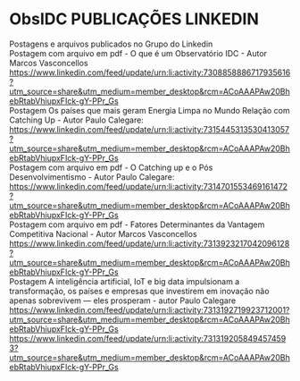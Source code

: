 # ObsIDC PUBLICAÇÕES LINKEDIN
Postagens e arquivos publicados no Grupo do Linkedin                                                                                                                                   
Postagem com arquivo em pdf - O que é um Observatório IDC - Autor Marcos Vasconcellos                                                             
https://www.linkedin.com/feed/update/urn:li:activity:7308858886717935616?utm_source=share&utm_medium=member_desktop&rcm=ACoAAAPAw20BhebRtabVhiupxFIck-gY-PPr_Gs                       
Postagem Os países que mais geram Energia Limpa no Mundo Relação com Catching Up - Autor Paulo Calegare:                                      
https://www.linkedin.com/feed/update/urn:li:activity:7315445313530413057?utm_source=share&utm_medium=member_desktop&rcm=ACoAAAPAw20BhebRtabVhiupxFIck-gY-PPr_Gs                       
Postagem com arquivo em pdf - O Catching up e o Pós Desenvolvimentismo - Autor Paulo Calegare:                                                                     
https://www.linkedin.com/feed/update/urn:li:activity:7314701553469161472?utm_source=share&utm_medium=member_desktop&rcm=ACoAAAPAw20BhebRtabVhiupxFIck-gY-PPr_Gs                       
Postagem com arquivo em pdf - Fatores Determinantes da Vantagem Competitiva Nacional - Autor Marcos Vasconcellos                                                                         https://www.linkedin.com/feed/update/urn:li:activity:7313923217042096128?utm_source=share&utm_medium=member_desktop&rcm=ACoAAAPAw20BhebRtabVhiupxFIck-gY-PPr_Gs                      
Postagem A inteligência artificial, IoT e big data impulsionam a transformação, os países e empresas que investirem em inovação não apenas sobrevivem — eles prosperam -                 autor Paulo Calegare
https://www.linkedin.com/feed/update/urn:li:activity:7313192719923712001?utm_source=share&utm_medium=member_desktop&rcm=ACoAAAPAw20BhebRtabVhiupxFIck-gY-PPr_Gs
https://www.linkedin.com/feed/update/urn:li:activity:7313192058494574593?utm_source=share&utm_medium=member_desktop&rcm=ACoAAAPAw20BhebRtabVhiupxFIck-gY-PPr_Gs
